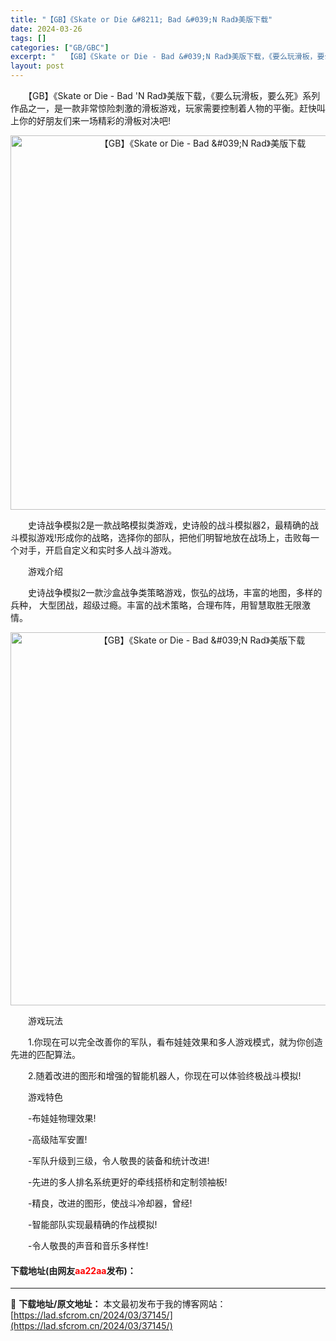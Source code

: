```yaml
---
title: "【GB】《Skate or Die &#8211; Bad &#039;N Rad》美版下载"
date: 2024-03-26
tags: []
categories: ["GB/GBC"]
excerpt: "　　【GB】《Skate or Die - Bad &#039;N Rad》美版下载，《要么玩滑板，要么死》系列作品之一，是一款非常惊险刺激的滑板游戏，玩家需要控制着人物的平衡。赶快叫上你的好朋友们来一场精彩的滑板对决吧! 　　史诗战争模拟2是一款战略模拟类游戏，史诗般的战斗模拟器2，最精确的战斗模拟&hellip;"
layout: post
---
```


 <p>　　【GB】《Skate or Die - Bad &#39;N Rad》美版下载，《要么玩滑板，要么死》系列作品之一，是一款非常惊险刺激的滑板游戏，玩家需要控制着人物的平衡。赶快叫上你的好朋友们来一场精彩的滑板对决吧!</p> <p align="center"><img align="" border="0" src="https://lad.sfcrom.cn/wp-content/uploads/2024/03/20240326_660283d0b3cab.png" width="599" alt="【GB】《Skate or Die - Bad &amp;#039;N Rad》美版下载" /></p> <p>　　史诗战争模拟2是一款战略模拟类游戏，史诗般的战斗模拟器2，最精确的战斗模拟游戏!形成你的战略，选择你的部队，把他们明智地放在战场上，击败每一个对手，开启自定义和实时多人战斗游戏。</p> <p>　　游戏介绍</p> <p>　　史诗战争模拟2一款沙盒战争类策略游戏，恢弘的战场，丰富的地图，多样的兵种， 大型团战，超级过瘾。丰富的战术策略，合理布阵，用智慧取胜无限激情。</p> <p align="center"><img align="" border="0" src="https://lad.sfcrom.cn/wp-content/uploads/2024/03/20240326_660283d1a6713.png" width="597" alt="【GB】《Skate or Die - Bad &amp;#039;N Rad》美版下载" /></p> <p>　　游戏玩法</p> <p>　　1.你现在可以完全改善你的军队，看布娃娃效果和多人游戏模式，就为你创造先进的匹配算法。</p> <p>　　2.随着改进的图形和增强的智能机器人，你现在可以体验终极战斗模拟!</p> <p>　　游戏特色</p> <p>　　-布娃娃物理效果!</p> <p>　　-高级陆军安置!</p> <p>　　-军队升级到三级，令人敬畏的装备和统计改进!</p> <p>　　-先进的多人排名系统更好的牵线搭桥和定制领袖板!</p> <p>　　-精良，改进的图形，使战斗冷却器，曾经!</p> <p>　　-智能部队实现最精确的作战模拟!</p> <p>　　-令人敬畏的声音和音乐多样性!</p> <p><h4>下载地址(由网友<font color="red">aa22aa</font>发布)：</h4></p> 

---
📖 **下载地址/原文地址：** 本文最初发布于我的博客网站：[https://lad.sfcrom.cn/2024/03/37145/](https://lad.sfcrom.cn/2024/03/37145/)
